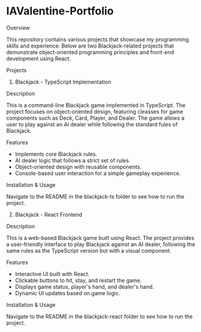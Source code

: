 # IAValentine-Portfolio
Overview

This repository contains various projects that showcase my programming skills and experience. Below are two Blackjack-related projects that demonstrate object-oriented programming principles and front-end development using React.

Projects

1. Blackjack - TypeScript Implementation

Description

This is a command-line Blackjack game implemented in TypeScript. The project focuses on object-oriented design, featuring cleasses for game components such as Deck, Card, Player, and Dealer. The game allows a user to play against an AI dealer while following the standard fules of Blackjack.

Features

* Implements core Blackjack rules.
* AI dealer logic that follows a strict set of rules.
* Object-oriented design with reusable components.
* Console-based user interaction for a simple gameplay experience.

Installation & Usage 

Navigate to the README in the blackjack-ts folder to see how to run the project.


2. Blackjack - React Frontend

Description

This is a web-based Blackjack game built using React. The project provides a user-friendly interface to play Blackjack against an AI dealer, following the same rules as the TypeScript version but with a visual component.

Features

* Interactive UI built with React.
* Clickable buttons to hit, stay, and restart the game.
* Displays game status, player's hand, and dealer's hand.
* Dynamic UI updates based on game logic.

Installation & Usage 

Navigate to the README in the blackjack-react folder to see how to run the project.


